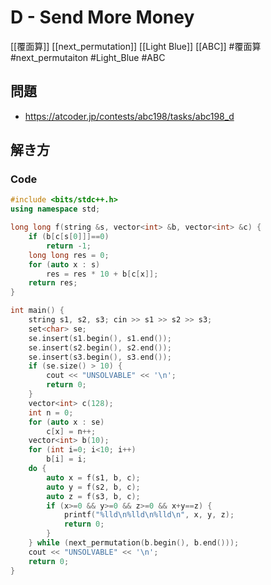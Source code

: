 # D - Send More Money
[[覆面算]] [[next_permutation]] [[Light Blue]] [[ABC]]
#覆面算 #next_permutaiton #Light_Blue #ABC 

## 問題
- https://atcoder.jp/contests/abc198/tasks/abc198_d

## 解き方
### Code
```c++
#include <bits/stdc++.h>
using namespace std;

long long f(string &s, vector<int> &b, vector<int> &c) {
	if (b[c[s[0]]]==0)
		return -1;
	long long res = 0;
	for (auto x : s)
		res = res * 10 + b[c[x]];
	return res;
}

int main() {
	string s1, s2, s3; cin >> s1 >> s2 >> s3;
	set<char> se;
	se.insert(s1.begin(), s1.end());
	se.insert(s2.begin(), s2.end());
	se.insert(s3.begin(), s3.end());
	if (se.size() > 10) {
		cout << "UNSOLVABLE" << '\n';
		return 0;
	}
	vector<int> c(128);
	int n = 0;
	for (auto x : se)
		c[x] = n++;
	vector<int> b(10);
	for (int i=0; i<10; i++)
		b[i] = i;
	do {
		auto x = f(s1, b, c);
		auto y = f(s2, b, c);
		auto z = f(s3, b, c);
		if (x>=0 && y>=0 && z>=0 && x+y==z) {
			printf("%lld\n%lld\n%lld\n", x, y, z);
			return 0;
		}
	} while (next_permutation(b.begin(), b.end()));
	cout << "UNSOLVABLE" << '\n';
    return 0;
}
```